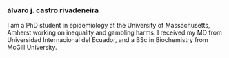 ### álvaro j. castro rivadeneira
I am a PhD student in epidemiology at the University of Massachusetts, Amherst working on inequality and gambling harms. I received my MD from Universidad Internacional del Ecuador, and a BSc in Biochemistry from McGill University.

<!--
**micokoch/micokoch** is a ✨ _special_ ✨ repository because its `README.md` (this file) appears on your GitHub profile.

Here are some ideas to get you started:

- 🔭 I’m currently working on ...
- 🌱 I’m currently learning ...
- 👯 I’m looking to collaborate on ...
- 🤔 I’m looking for help with ...
- 💬 Ask me about ...
- 📫 How to reach me: ...
- 😄 Pronouns: ...
- ⚡ Fun fact: ...
-->
